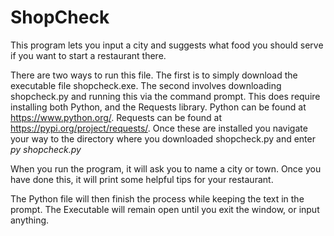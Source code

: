 # ShopCheck
This program lets you input a city and suggests what food you should serve if you want to start a restaurant there.

There are two ways to run this file. The first is to simply download the executable file shopcheck.exe.
The second involves downloading shopcheck.py and running this via the command prompt. This does require installing both Python, and the Requests library.
Python can be found at https://www.python.org/.
Requests can be found at https://pypi.org/project/requests/.
Once these are installed you navigate your way to the directory where you downloaded shopcheck.py and enter _py shopcheck.py_

When you run the program, it will ask you to name a city or town. Once you have done this, it will print some helpful tips for your restaurant.

The Python file will then finish the process while keeping the text in the prompt.
The Executable will remain open until you exit the window, or input anything.
